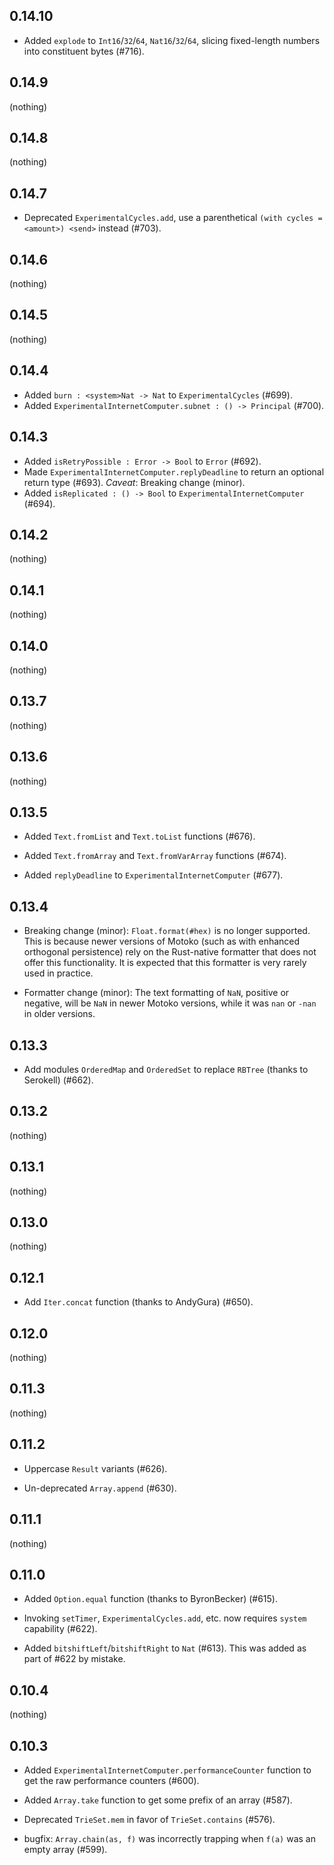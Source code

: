 
## 0.14.10

* Added `explode` to `Int16`/`32`/`64`, `Nat16`/`32`/`64`, slicing fixed-length numbers into constituent bytes (#716).

## 0.14.9

(nothing)

## 0.14.8

(nothing)

## 0.14.7

* Deprecated `ExperimentalCycles.add`, use a parenthetical `(with cycles = <amount>) <send>` instead (#703).

## 0.14.6

(nothing)

## 0.14.5

(nothing)

## 0.14.4

* Added `burn : <system>Nat -> Nat` to `ExperimentalCycles` (#699).
* Added `ExperimentalInternetComputer.subnet : () -> Principal` (#700).

## 0.14.3

* Added `isRetryPossible : Error -> Bool` to `Error` (#692).
* Made `ExperimentalInternetComputer.replyDeadline` to return
  an optional return type (#693).
  _Caveat_: Breaking change (minor).
* Added `isReplicated : () -> Bool` to `ExperimentalInternetComputer` (#694).

## 0.14.2

(nothing)

## 0.14.1

(nothing)

## 0.14.0

(nothing)

## 0.13.7

(nothing)

## 0.13.6

(nothing)

## 0.13.5

* Added `Text.fromList` and `Text.toList` functions (#676).

* Added `Text.fromArray` and `Text.fromVarArray` functions (#674).

* Added `replyDeadline` to `ExperimentalInternetComputer` (#677).

## 0.13.4

* Breaking change (minor): `Float.format(#hex)` is no longer supported. 
  This is because newer versions of Motoko (such as with enhanced orthogonal persistence)
  rely on the Rust-native formatter that does not offer this functionality.
  It is expected that this formatter is very rarely used in practice.

* Formatter change (minor): The text formatting of `NaN`, positive or negative, 
  will be `NaN` in newer Motoko versions, while it was `nan` or `-nan` in older versions.

## 0.13.3

* Add modules `OrderedMap` and `OrderedSet` to replace `RBTree` (thanks to Serokell) (#662).

## 0.13.2

(nothing)

## 0.13.1

(nothing)

## 0.13.0

(nothing)

## 0.12.1

* Add `Iter.concat` function (thanks to AndyGura) (#650).

## 0.12.0

(nothing)

## 0.11.3

(nothing)

## 0.11.2

* Uppercase `Result` variants (#626).

* Un-deprecated `Array.append` (#630).

## 0.11.1

(nothing)

## 0.11.0

* Added `Option.equal` function (thanks to ByronBecker) (#615).

* Invoking `setTimer`, `ExperimentalCycles.add`, etc. now requires `system` capability (#622).

* Added `bitshiftLeft`/`bitshiftRight` to `Nat` (#613).
  This was added as part of #622 by mistake.

## 0.10.4

(nothing)

## 0.10.3

* Added `ExperimentalInternetComputer.performanceCounter` function to get the raw performance counters (#600).

* Added `Array.take` function to get some prefix of an array (#587).

* Deprecated `TrieSet.mem` in favor of `TrieSet.contains` (#576).

* bugfix: `Array.chain(as, f)` was incorrectly trapping when `f(a)` was an empty array (#599).
